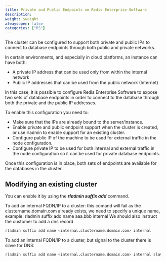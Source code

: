 ```yaml
---
title: Private and Public Endpoints on Redis Enterprise Software
description:
weight: $weight
alwaysopen: false
categories: ["RS"]
---
```

The cluster can be configured to support both private and public IPs to
connect to database endpoints through both public and private networks.

In certain environments, and especially in cloud platforms, an instance
can have both:

- A private IP address that can be used only from within the internal
    network
- Public IP addresses that can be used from the public network
    (Internet)

In this case, it is possible to configure Redis Enterprise Software to
expose two sets of database endpoints in order to connect to the
database through both the private and the public IP addresses.

To enable this configuration you need to:

- Make sure that the IPs are already bound to the server/instance.
- Enable private and public endpoint support when the cluster is created, or
    use rladmin to enable support for an existing cluster.
- Configure public IP of the machine to be used for external traffic
    in the node configuration.
- Configure private IP to be used for both internal and external
    traffic in the node configuration so it can be used for private
    database endpoints.

Once this configuration is in place, both sets of endpoints are
available for the databases in the cluster.

## Modifying an existing cluster

You can enable it by using the ***rladmin suffix add*** command.

To add an internal FQDN/IP to a cluster:
this comand will fail as the clustername.domain.com already exists, we need to specify a unique name, example: rladmin suffix add name aaa.bbb internal
We should also instruct the customer to add a dns record

```sh
rladmin suffix add name <internal.clustername.domain.com> internal
```

To add an internal FQDN/IP to a cluster, but signal to the cluster there
is slave for DNS:

```sh
rladmin suffix add name <internal.clustername.domain.com> internal slave 10.0.1.1
```
